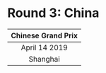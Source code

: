 # Round 3: China

| Chinese Grand Prix |
|:------------------:|
| April 14 2019      |
| Shanghai           |
